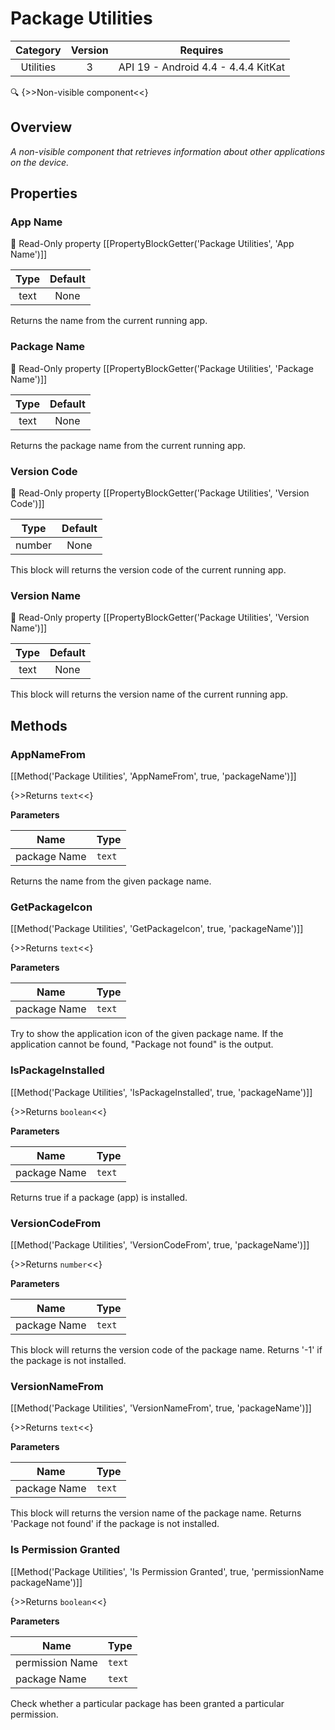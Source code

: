 # Package Utilities

| Category | Version | Requires |
|:--------:|:-------:|:--------:|
|Utilities|3|API 19 - Android 4.4 - 4.4.4 KitKat|

:mag: {>>Non-visible component<<}

## Overview

_A non-visible component that retrieves information about other applications on the device._

## Properties

### App Name



:eyes: Read-Only property
[[PropertyBlockGetter('Package Utilities', 'App Name')]]

| Type | Default |
|:----:|:-------:|
|text|None|

Returns the name from the current running app.

### Package Name



:eyes: Read-Only property
[[PropertyBlockGetter('Package Utilities', 'Package Name')]]

| Type | Default |
|:----:|:-------:|
|text|None|

Returns the package name from the current running app.

### Version Code



:eyes: Read-Only property
[[PropertyBlockGetter('Package Utilities', 'Version Code')]]

| Type | Default |
|:----:|:-------:|
|number|None|

This block will returns the version code of the current running app.

### Version Name



:eyes: Read-Only property
[[PropertyBlockGetter('Package Utilities', 'Version Name')]]

| Type | Default |
|:----:|:-------:|
|text|None|

This block will returns the version name of the current running app.

## Methods

### AppNameFrom



[[Method('Package Utilities', 'AppNameFrom', true, 'packageName')]]

{>>Returns `text`<<}


**Parameters**

| Name | Type |
|------|------|
|package Name|`text`|


Returns the name from the given package name.

### GetPackageIcon



[[Method('Package Utilities', 'GetPackageIcon', true, 'packageName')]]

{>>Returns `text`<<}


**Parameters**

| Name | Type |
|------|------|
|package Name|`text`|


Try to show the application icon of the given package name. If the application cannot be found, "Package not found" is the output.

### IsPackageInstalled



[[Method('Package Utilities', 'IsPackageInstalled', true, 'packageName')]]

{>>Returns `boolean`<<}


**Parameters**

| Name | Type |
|------|------|
|package Name|`text`|


Returns true if a package (app) is installed.

### VersionCodeFrom



[[Method('Package Utilities', 'VersionCodeFrom', true, 'packageName')]]

{>>Returns `number`<<}


**Parameters**

| Name | Type |
|------|------|
|package Name|`text`|


This block will returns the version code of the package name. Returns '-1' if the package is not installed.

### VersionNameFrom



[[Method('Package Utilities', 'VersionNameFrom', true, 'packageName')]]

{>>Returns `text`<<}


**Parameters**

| Name | Type |
|------|------|
|package Name|`text`|


This block will returns the version name of the package name. Returns 'Package not found' if the package is not installed.

### Is Permission Granted



[[Method('Package Utilities', 'Is Permission Granted', true, 'permissionName packageName')]]

{>>Returns `boolean`<<}


**Parameters**

| Name | Type |
|------|------|
|permission Name|`text`|
|package Name|`text`|


Check whether a particular package has been granted a particular permission.